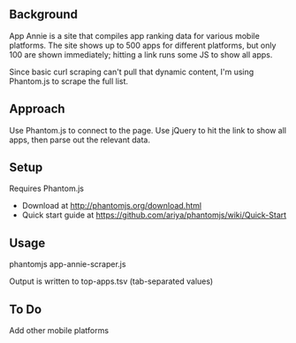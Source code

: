 Background
----------
App Annie is a site that compiles app ranking data for various mobile platforms. The site shows up to 500 apps for different platforms, but only 100 are shown immediately; hitting a link runs some JS to show all apps.

Since basic curl scraping can't pull that dynamic content, I'm using Phantom.js to scrape the full list.

Approach
--------
Use Phantom.js to connect to the page. Use jQuery to hit the link to show all apps, then parse out the relevant data.

Setup
-----
Requires Phantom.js
- Download at http://phantomjs.org/download.html
- Quick start guide at https://github.com/ariya/phantomjs/wiki/Quick-Start

Usage
-----
phantomjs app-annie-scraper.js

Output is written to top-apps.tsv (tab-separated values)

To Do
-----
Add other mobile platforms
